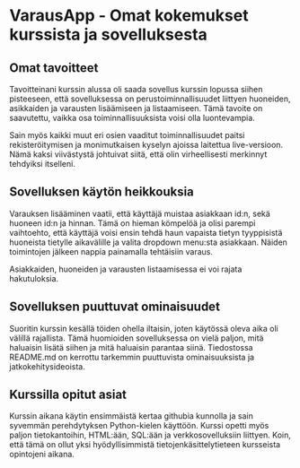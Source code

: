 # VarausApp - Omat kokemukset kurssista ja sovelluksesta 


## Omat tavoitteet

Tavoitteinani kurssin alussa oli saada sovellus kurssin lopussa siihen pisteeseen, että sovelluksessa on perustoiminnallisuudet liittyen huoneiden, asikkaiden ja varausten lisäämiseen ja listaamiseen. Tämä tavoite on saavutettu, vaikka osa toiminnallisuuksista voisi olla luontevampia.

Sain myös kaikki muut eri osien vaaditut toiminnallisuudet paitsi rekisteröitymisen ja monimutkaisen kyselyn ajoissa laitettua live-versioon. Nämä kaksi viivästystä johtuivat siitä, että olin virheellisesti merkinnyt tehdyiksi itselleni.

## Sovelluksen käytön heikkouksia

Varauksen lisääminen vaatii, että käyttäjä muistaa asiakkaan id:n, sekä huoneen id:n ja hinnan. Tämä on hieman kömpelöä ja olisi parempi vaihtoehto, että käyttäjä voisi ensin tehdä haun vapaista tietyn tyyppisistä huoneista tietylle aikavälille ja valita dropdown menu:sta asiakkaan. Näiden toimintojen jälkeen nappia painamalla tehtäisiin varaus.

Asiakkaiden, huoneiden ja varausten listaamisessa ei voi rajata hakutuloksia.

## Sovelluksen puuttuvat ominaisuudet

Suoritin kurssin kesällä töiden ohella iltaisin, joten käytössä oleva aika oli välillä rajallista. Tämä huomioiden sovelluksessa on vielä paljon, mitä haluaisin lisätä siihen ja mitä haluaisin parantaa siinä. Tiedostossa README.md on kerrottu tarkemmin puuttuvista ominaisuuksista ja jatkokehitysideoista.

## Kurssilla opitut asiat

Kurssin aikana käytin ensimmäistä kertaa githubia kunnolla ja sain syvemmän perehdytyksen Python-kielen käyttöön. Kurssi opetti myös paljon tietokantoihin, HTML:ään, SQL:ään ja verkkosovelluksiin liittyen. Koin, että tämä on ollut yksi hyödyllisimmistä tietojenkäsittelytieteen kursseista opintojeni aikana.





